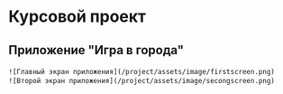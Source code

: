 # Курсовой проект
## Приложение "Игра в города"

    ![Главный экран приложения](/project/assets/image/firstscreen.png)
    ![Второй экран приложения](/project/assets/image/secongscreen.png)

